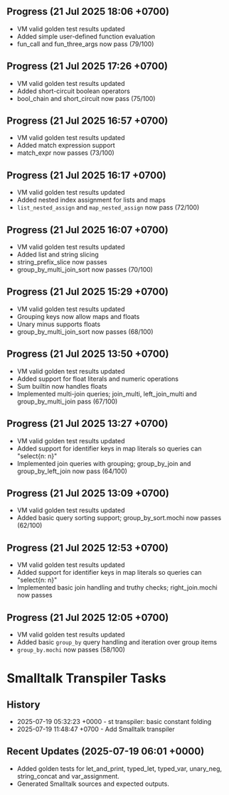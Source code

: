 ## Progress (21 Jul 2025 18:06 +0700)
- VM valid golden test results updated
- Added simple user-defined function evaluation
- fun_call and fun_three_args now pass (79/100)

## Progress (21 Jul 2025 17:26 +0700)
- VM valid golden test results updated
- Added short-circuit boolean operators
- bool_chain and short_circuit now pass (75/100)

## Progress (21 Jul 2025 16:57 +0700)
- VM valid golden test results updated
- Added match expression support
- match_expr now passes (73/100)

## Progress (21 Jul 2025 16:17 +0700)
- VM valid golden test results updated
- Added nested index assignment for lists and maps
- `list_nested_assign` and `map_nested_assign` now pass (72/100)

## Progress (21 Jul 2025 16:07 +0700)
- VM valid golden test results updated
- Added list and string slicing
- string_prefix_slice now passes
- group_by_multi_join_sort now passes (70/100)

## Progress (21 Jul 2025 15:29 +0700)
- VM valid golden test results updated
- Grouping keys now allow maps and floats
- Unary minus supports floats
- group_by_multi_join_sort now passes (68/100)

## Progress (21 Jul 2025 13:50 +0700)
- VM valid golden test results updated
- Added support for float literals and numeric operations
- Sum builtin now handles floats
- Implemented multi-join queries; join_multi, left_join_multi and group_by_multi_join pass (67/100)

## Progress (21 Jul 2025 13:27 +0700)
- VM valid golden test results updated
- Added support for identifier keys in map literals so queries can "select{n: n}"
- Implemented join queries with grouping; group_by_join and group_by_left_join now pass (64/100)

## Progress (21 Jul 2025 13:09 +0700)
- VM valid golden test results updated
- Added basic query sorting support; group_by_sort.mochi now passes (62/100)

## Progress (21 Jul 2025 12:53 +0700)
- VM valid golden test results updated
- Added support for identifier keys in map literals so queries can "select{n: n}"
- Implemented basic join handling and truthy checks; right_join.mochi now passes

## Progress (21 Jul 2025 12:05 +0700)
- VM valid golden test results updated
- Added basic `group_by` query handling and iteration over group items
- `group_by.mochi` now passes (58/100)

# Smalltalk Transpiler Tasks
## History
- 2025-07-19 05:32:23 +0000 - st transpiler: basic constant folding
- 2025-07-19 11:48:47 +0700 - Add Smalltalk transpiler

## Recent Updates (2025-07-19 06:01 +0000)
- Added golden tests for let_and_print, typed_let, typed_var, unary_neg, string_concat and var_assignment.
- Generated Smalltalk sources and expected outputs.

